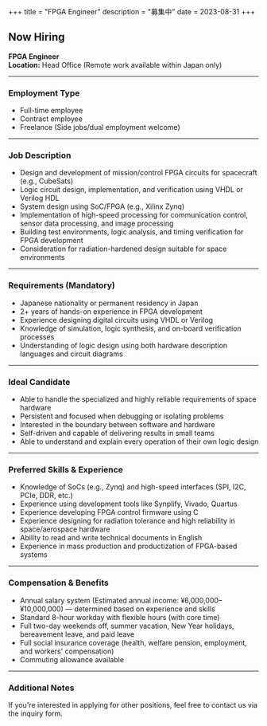 +++
title = "FPGA Engineer"
description = "募集中"
date = 2023-08-31
+++

## Now Hiring  
**FPGA Engineer**  
**Location:** Head Office (Remote work available within Japan only)

---

### Employment Type  
- Full-time employee  
- Contract employee  
- Freelance (Side jobs/dual employment welcome)

---

### Job Description  
- Design and development of mission/control FPGA circuits for spacecraft (e.g., CubeSats)  
- Logic circuit design, implementation, and verification using VHDL or Verilog HDL  
- System design using SoC/FPGA (e.g., Xilinx Zynq)  
- Implementation of high-speed processing for communication control, sensor data processing, and image processing  
- Building test environments, logic analysis, and timing verification for FPGA development  
- Consideration for radiation-hardened design suitable for space environments

---

### Requirements (Mandatory)  
- Japanese nationality or permanent residency in Japan  
- 2+ years of hands-on experience in FPGA development  
- Experience designing digital circuits using VHDL or Verilog  
- Knowledge of simulation, logic synthesis, and on-board verification processes  
- Understanding of logic design using both hardware description languages and circuit diagrams

---

### Ideal Candidate  
- Able to handle the specialized and highly reliable requirements of space hardware  
- Persistent and focused when debugging or isolating problems  
- Interested in the boundary between software and hardware  
- Self-driven and capable of delivering results in small teams  
- Able to understand and explain every operation of their own logic design

---

### Preferred Skills & Experience  
- Knowledge of SoCs (e.g., Zynq) and high-speed interfaces (SPI, I2C, PCIe, DDR, etc.)  
- Experience using development tools like Synplify, Vivado, Quartus  
- Experience developing FPGA control firmware using C  
- Experience designing for radiation tolerance and high reliability in space/aerospace hardware  
- Ability to read and write technical documents in English  
- Experience in mass production and productization of FPGA-based systems

---

### Compensation & Benefits  
- Annual salary system (Estimated annual income: ¥6,000,000–¥10,000,000) — determined based on experience and skills  
- Standard 8-hour workday with flexible hours (with core time)  
- Full two-day weekends off, summer vacation, New Year holidays, bereavement leave, and paid leave  
- Full social insurance coverage (health, welfare pension, employment, and workers' compensation)  
- Commuting allowance available

---

### Additional Notes  
If you're interested in applying for other positions, feel free to contact us via the inquiry form.
